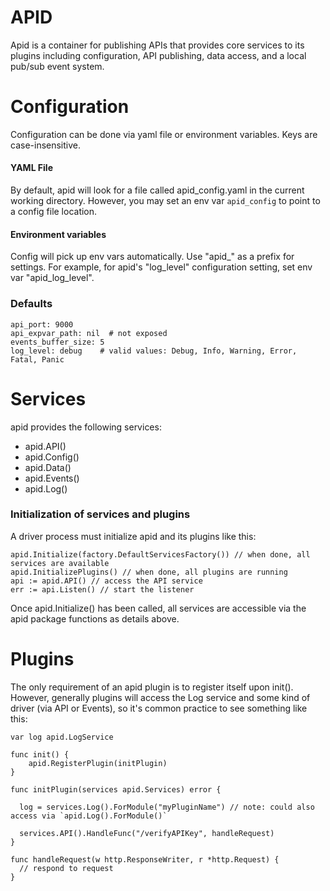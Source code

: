 # APID

Apid is a container for publishing APIs that provides core services to its plugins including configuration, 
API publishing, data access, and a local pub/sub event system.

# Configuration

Configuration can be done via yaml file or environment variables. Keys are case-insensitive. 

#### YAML File

By default, apid will look for a file called apid_config.yaml in the current working directory. However, you may set 
an env var `apid_config` to point to a config file location.

#### Environment variables

Config will pick up env vars automatically. Use "apid_" as a prefix for settings. For example, for apid's "log_level" 
configuration setting, set env var "apid_log_level". 

### Defaults

```
api_port: 9000
api_expvar_path: nil  # not exposed
events_buffer_size: 5
log_level: debug    # valid values: Debug, Info, Warning, Error, Fatal, Panic
```
 
# Services

apid provides the following services:

* apid.API()
* apid.Config()
* apid.Data()
* apid.Events()
* apid.Log()
 
### Initialization of services and plugins

A driver process must initialize apid and its plugins like this:

```
apid.Initialize(factory.DefaultServicesFactory()) // when done, all services are available
apid.InitializePlugins() // when done, all plugins are running
api := apid.API() // access the API service
err := api.Listen() // start the listener
```

Once apid.Initialize() has been called, all services are accessible via the apid package functions as details above. 

# Plugins

The only requirement of an apid plugin is to register itself upon init(). However, generally plugins will access
the Log service and some kind of driver (via API or Events), so it's common practice to see something like this:
 
```
var log apid.LogService
 
func init() {
	apid.RegisterPlugin(initPlugin)
}

func initPlugin(services apid.Services) error {

  log = services.Log().ForModule("myPluginName") // note: could also access via `apid.Log().ForModule()`
  
  services.API().HandleFunc("/verifyAPIKey", handleRequest)
}

func handleRequest(w http.ResponseWriter, r *http.Request) {
  // respond to request
}
```
